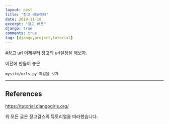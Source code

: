 ```yaml
---
layout: post
title: "장고 배포예제"
date: 2019-11-18
excerpt: "장고 배포"
django: true
comments: true
tag: [django,project,tutorial]
---
```

#장고 url
이제부터 장고의 url설정을 해보자.

이전에 만들어 놓은

	mysite/urls.py 파일을 보자



<hr>

## References
https://tutorial.djangogirls.org/

위 모든 글은 장고걸스의 튜토리얼을 따라했습니다.